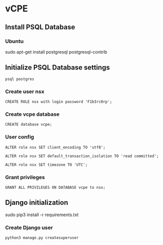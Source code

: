 # vCPE

## Install PSQL Database
### Ubuntu

sudo apt-get install postgresql postgresql-contrib


## Initialize PSQL Database settings

`psql postgres`
 
 ### Create user nsx
`CREATE ROLE nsx with login password 'F1b3rc0rp';`

### Create vcpe database
`CREATE database vcpe;`

### User config
`ALTER role nsx SET client_encoding TO 'utf8';`

`ALTER role nsx SET default_transaction_isolation TO 'read committed';`

`ALTER role nsx SET timezone TO 'UTC';`

### Grant privileges

`GRANT ALL PRIVILEGES ON DATABASE vcpe to nsx;`

## Django initialization

sudo pip3 install -r requirements.txt

### Create Django user

`python3 manage.py createsuperuser`

